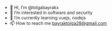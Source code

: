 - 👋 Hi, I’m @tolgabayrakx
- 👀 I’m interested in software and security
- 🌱 I’m currently learning vuejs, nodejs
- 📫 How to reach me bayraktolga28@gmail.com

<!---

--->
